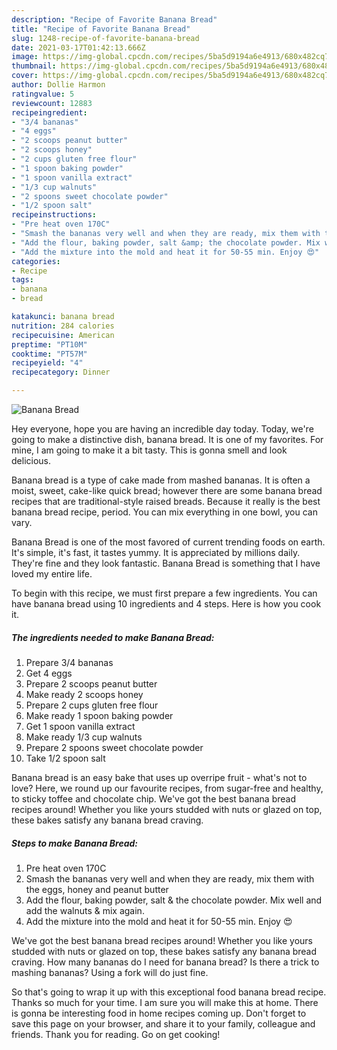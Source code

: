 ```yaml
---
description: "Recipe of Favorite Banana Bread"
title: "Recipe of Favorite Banana Bread"
slug: 1248-recipe-of-favorite-banana-bread
date: 2021-03-17T01:42:13.666Z
image: https://img-global.cpcdn.com/recipes/5ba5d9194a6e4913/680x482cq70/banana-bread-recipe-main-photo.jpg
thumbnail: https://img-global.cpcdn.com/recipes/5ba5d9194a6e4913/680x482cq70/banana-bread-recipe-main-photo.jpg
cover: https://img-global.cpcdn.com/recipes/5ba5d9194a6e4913/680x482cq70/banana-bread-recipe-main-photo.jpg
author: Dollie Harmon
ratingvalue: 5
reviewcount: 12883
recipeingredient:
- "3/4 bananas"
- "4 eggs"
- "2 scoops peanut butter"
- "2 scoops honey"
- "2 cups gluten free flour"
- "1 spoon baking powder"
- "1 spoon vanilla extract"
- "1/3 cup walnuts"
- "2 spoons sweet chocolate powder"
- "1/2 spoon salt"
recipeinstructions:
- "Pre heat oven 170C"
- "Smash the bananas very well and when they are ready, mix them with the eggs, honey and peanut butter"
- "Add the flour, baking powder, salt &amp; the chocolate powder. Mix well and add the walnuts &amp; mix again."
- "Add the mixture into the mold and heat it for 50-55 min. Enjoy 😍"
categories:
- Recipe
tags:
- banana
- bread

katakunci: banana bread 
nutrition: 284 calories
recipecuisine: American
preptime: "PT10M"
cooktime: "PT57M"
recipeyield: "4"
recipecategory: Dinner

---
```



![Banana Bread](https://img-global.cpcdn.com/recipes/5ba5d9194a6e4913/680x482cq70/banana-bread-recipe-main-photo.jpg)

Hey everyone, hope you are having an incredible day today. Today, we're going to make a distinctive dish, banana bread. It is one of my favorites. For mine, I am going to make it a bit tasty. This is gonna smell and look delicious.

Banana bread is a type of cake made from mashed bananas. It is often a moist, sweet, cake-like quick bread; however there are some banana bread recipes that are traditional-style raised breads. Because it really is the best banana bread recipe, period. You can mix everything in one bowl, you can vary.

Banana Bread is one of the most favored of current trending foods on earth. It's simple, it's fast, it tastes yummy. It is appreciated by millions daily. They're fine and they look fantastic. Banana Bread is something that I have loved my entire life.


To begin with this recipe, we must first prepare a few ingredients. You can have banana bread using 10 ingredients and 4 steps. Here is how you cook it.

<!--inarticleads1-->

##### The ingredients needed to make Banana Bread:

1. Prepare 3/4 bananas
1. Get 4 eggs
1. Prepare 2 scoops peanut butter
1. Make ready 2 scoops honey
1. Prepare 2 cups gluten free flour
1. Make ready 1 spoon baking powder
1. Get 1 spoon vanilla extract
1. Make ready 1/3 cup walnuts
1. Prepare 2 spoons sweet chocolate powder
1. Take 1/2 spoon salt


Banana bread is an easy bake that uses up overripe fruit - what&#39;s not to love? Here, we round up our favourite recipes, from sugar-free and healthy, to sticky toffee and chocolate chip. We&#39;ve got the best banana bread recipes around! Whether you like yours studded with nuts or glazed on top, these bakes satisfy any banana bread craving. 

<!--inarticleads2-->

##### Steps to make Banana Bread:

1. Pre heat oven 170C
1. Smash the bananas very well and when they are ready, mix them with the eggs, honey and peanut butter
1. Add the flour, baking powder, salt &amp; the chocolate powder. Mix well and add the walnuts &amp; mix again.
1. Add the mixture into the mold and heat it for 50-55 min. Enjoy 😍


We&#39;ve got the best banana bread recipes around! Whether you like yours studded with nuts or glazed on top, these bakes satisfy any banana bread craving. How many bananas do I need for banana bread? Is there a trick to mashing bananas? Using a fork will do just fine. 

So that's going to wrap it up with this exceptional food banana bread recipe. Thanks so much for your time. I am sure you will make this at home. There is gonna be interesting food in home recipes coming up. Don't forget to save this page on your browser, and share it to your family, colleague and friends. Thank you for reading. Go on get cooking!
